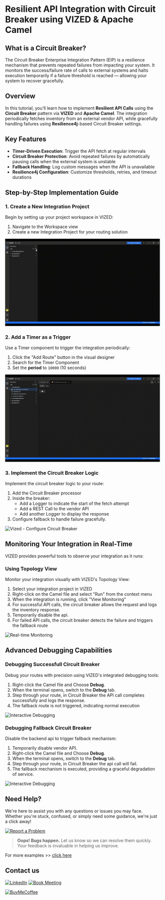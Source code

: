 # Resilient API Integration with Circuit Breaker using VIZED & Apache Camel

## What is a Circuit Breaker?

The Circuit Breaker Enterprise Integration Pattern (EIP) is a resilience mechanism that prevents repeated failures from impacting your system. It monitors the success/failure rate of calls to external systems and halts execution temporarily if a failure threshold is reached — allowing your system to recover gracefully.

## Overview

In this tutorial, you’ll learn how to implement **Resilient API Calls** using the **Circuit Breaker** pattern via **VIZED** and **Apache Camel**. The integration periodically fetches inventory from an external vendor API, while gracefully handling failures using **Resilience4j**-based Circuit Breaker settings.

## Key Features

- **Timer-Driven Execution**: Trigger the API fetch at regular intervals
- **Circuit Breaker Protection**: Avoid repeated failures by automatically pausing calls when the external system is unstable
- **Fallback Handling**: Log custom messages when the API is unavailable
- **Resilience4j Configuration**: Customize thresholds, retries, and timeout durations

## Step-by-Step Implementation Guide

### 1. Create a New Integration Project

Begin by setting up your project workspace in VIZED:

1. Navigate to the Workspace view
2. Create a new Integration Project for your routing solution

![Vized - Create Project](./assets/CreateProject.gif)

### 2. Add a Timer as a Trigger

Use a Timer component to trigger the integration periodically:

1. Click the "Add Route" button in the visual designer
2. Search for the Timer Component
3. Set the **period** to `10000` (10 seconds)

![Vized - Add Timer](./assets/Timer.gif)

### 3. Implement the Circuit Breaker Logic

Implement the circuit breaker logic to your route:

1. Add the Circuit Breaker processor
2. Inside the breaker:
    - Add a Logger to indicate the start of the fetch attempt
    - Add a REST Call to the vendor API
    - Add another Logger to display the response
3. Configure fallback to handle failure gracefully.

![Vized - Configure Circuit Breaker](./assets/CircuitBreaker.gif)


## Monitoring Your Integration in Real-Time

VIZED provides powerful tools to observe your integration as it runs:

### Using Topology View

Monitor your integration visually with VIZED's Topology View:

1. Select your integration project in VIZED
2. Right-click on the Camel file and select "Run" from the context menu
3. When the integration is running, click "View Monitoring"
4. For successful API calls, the circuit breaker allows the request and logs the inventory response.
5. Temporarily disable the api.
6. For failed API calls, the circuit breaker detects the failure and triggers the fallback route

![Real-time Monitoring](./assets/Executing.gif)

## Advanced Debugging Capabilities

### Debugging Successfull Circuit Breaker

Debug your routes with precision using VIZED's integrated debugging tools:

1. Right-click the Camel file and Choose **Debug**.
2. When the terminal opens, switch to the **Debug** tab.
3. Step through your route, in Circuit Breaker the API call completes successfully and logs the response.
4. The fallback route is not triggered, indicating normal execution

![Interactive Debugging](./assets/Debug1.gif)

### Debugging Fallback Circuit Breaker

Disable the backend api to trigger fallback mechanism:

1. Temporarily disable vendor API.
1. Right-click the Camel file and Choose **Debug**.
2. When the terminal opens, switch to the **Debug** tab.
3. Step through your route, in Circuit Breaker the api call will fail.
4. The fallback mechanism is executed, providing a graceful degradation of service.

![Interactive Debugging](./assets/DebugFailed.gif)



## Need Help?

We're here to assist you with any questions or issues you may face. Whether you're stuck, confused, or simply need some guidance, we're just a click away! 

[![Report a Problem](https://img.shields.io/badge/Report%20a%20Problem-darkred?logo=openbugbounty)](https://github.com/vized-io/artifacts/issues/new/choose)
> **Oops! Bugs happen.** Let us know so we can resolve them quickly. Your feedback is invaluable in helping us improve.

For more examples >> [click here](/examples/README.md)

## Contact us

[![LinkedIn](https://img.shields.io/badge/LinkedIn-blue?logo=linkedin)](https://www.linkedin.com/company/vized-io/) 
[![Book Meeting](https://img.shields.io/badge/Book%20a%20Meeting-purple?logo=calendar)](https://calendly.com/vidhyasagar-jeevendran/30min) 

[<img src="https://github.com/user-attachments/assets/806d0fc0-0a00-4d63-81a3-8f2df15d5528" alt="BuyMeCoffee" width="150"/>](https://buymeacoffee.com/vidhyasagarj)


